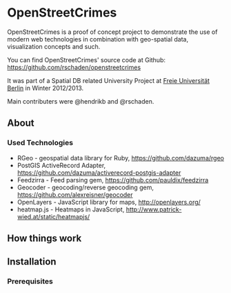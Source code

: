 # OpenStreetCrimes

OpenStreetCrimes is a proof of concept project to demonstrate the use of modern
web technologies in combination with geo-spatial data, visualization concepts
and such.

You can find OpenStreetCrimes' source code at Github: https://github.com/rschaden/openstreetcrimes

It was part of a Spatial DB related University Project at [Freie Universität
Berlin](http://mi.fu-berlin.de/) in Winter 2012/2013.

Main contributers were @hendrikb and @rschaden.

## About

### Used Technologies

* RGeo - geospatial data library for Ruby,  https://github.com/dazuma/rgeo
* PostGIS ActiveRecord Adapter,
  https://github.com/dazuma/activerecord-postgis-adapter
* Feedzirra - Feed parsing gem, https://github.com/pauldix/feedzirra
* Geocoder - geocoding/reverse geocoding gem,
    https://github.com/alexreisner/geocoder
* OpenLayers - JavaScript library for maps, http://openlayers.org/
* heatmap.js - Heatmaps in JavaScript,
      http://www.patrick-wied.at/static/heatmapjs/

## How things work

## Installation

### Prerequisites


